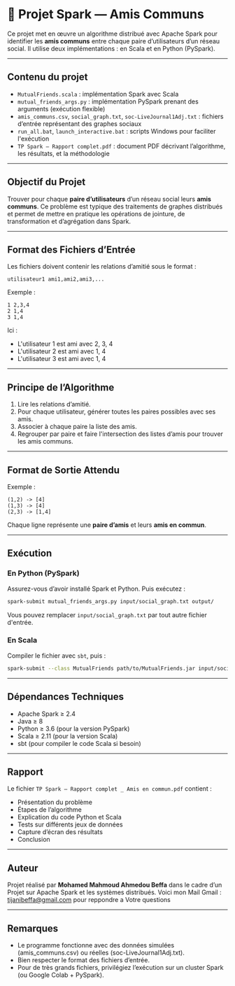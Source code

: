 # 🔗 Projet Spark — Amis Communs

Ce projet met en œuvre un algorithme distribué avec Apache Spark pour identifier les **amis communs** entre chaque paire d’utilisateurs d’un réseau social. Il utilise deux implémentations : en Scala et en Python (PySpark).

---

##  Contenu du projet

- `MutualFriends.scala` : implémentation Spark avec Scala
- `mutual_friends_args.py` : implémentation PySpark prenant des arguments (exécution flexible)
- `amis_communs.csv`, `social_graph.txt`, `soc-LiveJournal1Adj.txt` : fichiers d’entrée représentant des graphes sociaux
- `run_all.bat`, `launch_interactive.bat` : scripts Windows pour faciliter l'exécution
- `TP Spark – Rapport complet.pdf` : document PDF décrivant l’algorithme, les résultats, et la méthodologie

---

##  Objectif du Projet

Trouver pour chaque **paire d’utilisateurs** d’un réseau social leurs **amis communs**. Ce problème est typique des traitements de graphes distribués et permet de mettre en pratique les opérations de jointure, de transformation et d’agrégation dans Spark.

---

##  Format des Fichiers d’Entrée

Les fichiers doivent contenir les relations d’amitié sous le format :

```
utilisateur1 ami1,ami2,ami3,...
```

Exemple :
```
1 2,3,4
2 1,4
3 1,4
```

Ici :
- L'utilisateur 1 est ami avec 2, 3, 4
- L'utilisateur 2 est ami avec 1, 4
- L'utilisateur 3 est ami avec 1, 4

---

##  Principe de l’Algorithme

1. Lire les relations d’amitié.
2. Pour chaque utilisateur, générer toutes les paires possibles avec ses amis.
3. Associer à chaque paire la liste des amis.
4. Regrouper par paire et faire l'intersection des listes d’amis pour trouver les amis communs.

---

##  Format de Sortie Attendu

Exemple :
```
(1,2) -> [4]
(1,3) -> [4]
(2,3) -> [1,4]
```

Chaque ligne représente une **paire d’amis** et leurs **amis en commun**.

---

##  Exécution

###  En Python (PySpark)
Assurez-vous d’avoir installé Spark et Python. Puis exécutez :

```bash
spark-submit mutual_friends_args.py input/social_graph.txt output/
```

Vous pouvez remplacer `input/social_graph.txt` par tout autre fichier d'entrée.

###  En Scala
Compiler le fichier avec `sbt`, puis :

```bash
spark-submit --class MutualFriends path/to/MutualFriends.jar input/social_graph.txt output/
```

---

##  Dépendances Techniques

- Apache Spark ≥ 2.4
- Java ≥ 8
- Python ≥ 3.6 (pour la version PySpark)
- Scala ≥ 2.11 (pour la version Scala)
- sbt (pour compiler le code Scala si besoin)

---

##  Rapport

Le fichier `TP Spark – Rapport complet _ Amis en commun.pdf` contient :
- Présentation du problème
- Étapes de l’algorithme
- Explication du code Python et Scala
- Tests sur différents jeux de données
- Capture d’écran des résultats
- Conclusion

---

##  Auteur

Projet réalisé par **Mohamed Mahmoud Ahmedou Beffa**  dans le cadre d’un Projet sur Apache Spark et les systèmes distribués.
 Voici mon Mail Gmail : tijanibeffa@gmail.com pour reppondre a Votre questions

---

##  Remarques

- Le programme fonctionne avec des données simulées (amis_communs.csv) ou réelles (soc-LiveJournal1Adj.txt).
- Bien respecter le format des fichiers d’entrée.
- Pour de très grands fichiers, privilégiez l’exécution sur un cluster Spark (ou Google Colab + PySpark).
